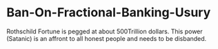 # Ban-On-Fractional-Banking-Usury
Rothschild Fortune is pegged at about 500Trillion dollars.  This power (Satanic) is an affront to all honest people and needs to be disbanded. 
